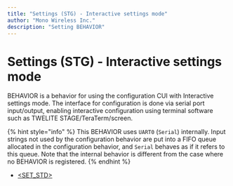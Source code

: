 ```yaml
---
title: "Settings (STG) - Interactive settings mode"
author: "Mono Wireless Inc."
description: "Setting BEHAVIOR"
---
```


# Settings (STG) - Interactive settings mode

BEHAVIOR is a behavior for using the configuration CUI with Interactive settings mode. The interface for configuration is done via serial port input/output, enabling interactive configuration using terminal software such as TWELITE STAGE/TeraTerm/screen.

{% hint style="info" %}
This BEHAVIOR uses `UART0` (`Serial`) internally. Input strings not used by the configuration behavior are put into a FIFO queue allocated in the configuration behavior, and `Serial` behaves as if it refers to this queue. Note that the internal behavior is different from the case where no BEHAVIOR is registered.
{% endhint %}

* [\<SET\_STD>](stg\_std.md)
